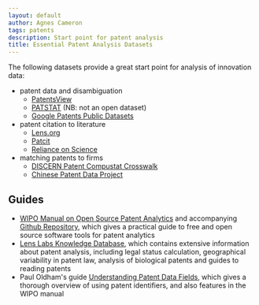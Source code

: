 ```yaml
---
layout: default
author: Agnes Cameron
tags: patents
description: Start point for patent analysis
title: Essential Patent Analysis Datasets
---
```


The following datasets provide a great start point for analysis of innovation data:

* patent data and disambiguation
	* [PatentsView](/datasets/patcit)
	* [PATSTAT](/datasets/patstat) (NB: not an open dataset)
	* [Google Patents Public Datasets](/datasets/google_patents_public)
* patent citation to literature
	* [Lens.org](/datasets/lens)
	* [Patcit](/datasets/patcit)
	* [Reliance on Science](/datasets/rons)
* matching patents to firms
	* [DISCERN Patent Compustat Crosswalk](/datasets/discern)
	* [Chinese Patent Data Project](/datasets/chinese_patent_data)

## Guides

* [WIPO Manual on Open Source Patent Analytics](https://wipo-analytics.github.io/) and accompanying [Github Repository](https://github.com/wipo-analytics), which gives a practical guide to free and open source software tools for patent analytics
* [Lens Labs Knowledge Database](https://support.lens.org/knowledge-database/), which contains extensive information about patent analysis, including legal status calculation, geographical variability in patent law, analysis of biological patents and guides to reading patents
* Paul Oldham's guide [Understanding Patent Data Fields](https://www.pauloldham.net/patent-data-fields/), which gives a thorough overview of using patent identifiers, and also features in the WIPO manual
